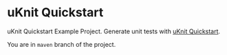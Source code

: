 # uKnit Quickstart

uKnit Quickstart Example Project. Generate unit tests with <a href="https://www.codetab.org/guide/uknit/quickstart/">uKnit Quickstart</a>.

You are in `maven` branch of the project.

